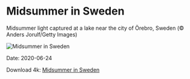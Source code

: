 # Midsummer in Sweden

Midsummer light captured at a lake near the city of Örebro, Sweden (© Anders Jorulf/Getty Images)

![Midsummer in Sweden](https://bing.com/th?id=OHR.MidsummerEve_EN-US0497687586_UHD.jpg&rf=LaDigue_UHD.jpg&pid=hp&w=1024&h=576)

Date: 2020-06-24

Download 4k: [Midsummer in Sweden](https://bing.com/th?id=OHR.MidsummerEve_EN-US0497687586_UHD.jpg&rf=LaDigue_UHD.jpg&pid=hp&w=3840&h=2160)

